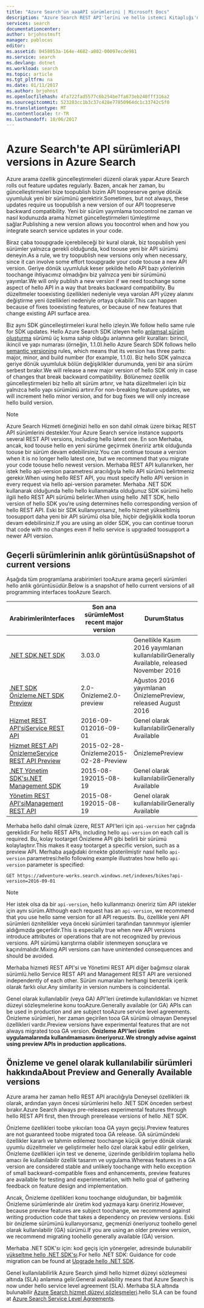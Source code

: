 ```yaml
---
title: "Azure Search'ün aaaAPI sürümlerini | Microsoft Docs"
description: "Azure Search REST API'lerini ve hello istemci Kitaplığı'nda hello .NET SDK sürümü ilkesi."
services: search
documentationcenter: 
author: brjohnstmsft
manager: pablocas
editor: 
ms.assetid: 0458053a-164e-4682-a802-00097ecde981
ms.service: search
ms.devlang: dotnet
ms.workload: search
ms.topic: article
ms.tgt_pltfrm: na
ms.date: 01/11/2017
ms.author: brjohnst
ms.openlocfilehash: 4fa722fad5577c6b254be7fa673eb240fff316a2
ms.sourcegitcommit: 523283cc1b3c37c428e77850964dc1c33742c5f0
ms.translationtype: MT
ms.contentlocale: tr-TR
ms.lasthandoff: 10/06/2017
---
```

# <a name="api-versions-in-azure-search"></a><span data-ttu-id="2faa8-103">Azure Search'te API sürümleri</span><span class="sxs-lookup"><span data-stu-id="2faa8-103">API versions in Azure Search</span></span>
<span data-ttu-id="2faa8-104">Azure arama özellik güncelleştirmeleri düzenli olarak yapar.</span><span class="sxs-lookup"><span data-stu-id="2faa8-104">Azure Search rolls out feature updates regularly.</span></span> <span data-ttu-id="2faa8-105">Bazen, ancak her zaman, bu güncelleştirmeleri bize toopublish bizim API toopreserve geriye dönük uyumluluk yeni bir sürümünü gerektirir.</span><span class="sxs-lookup"><span data-stu-id="2faa8-105">Sometimes, but not always, these updates require us toopublish a new version of our API toopreserve backward compatibility.</span></span> <span data-ttu-id="2faa8-106">Yeni bir sürüm yayımlama toocontrol ne zaman ve nasıl kodunuzda arama hizmet güncelleştirmeleri tümleştirme sağlar.</span><span class="sxs-lookup"><span data-stu-id="2faa8-106">Publishing a new version allows you toocontrol when and how you integrate search service updates in your code.</span></span>

<span data-ttu-id="2faa8-107">Biraz çaba tooupgrade içerebileceği bir kural olarak, biz toopublish yeni sürümler yalnızca gerekli olduğunda, kod toouse yeni bir API sürümü deneyin.</span><span class="sxs-lookup"><span data-stu-id="2faa8-107">As a rule, we try toopublish new versions only when necessary, since it can involve some effort tooupgrade your code toouse a new API version.</span></span> <span data-ttu-id="2faa8-108">Geriye dönük uyumluluk keser şekilde hello API bazı yönlerinin toochange ihtiyacımız olmadığını biz yalnızca yeni bir sürümünü yayımlar.</span><span class="sxs-lookup"><span data-stu-id="2faa8-108">We will only publish a new version if we need toochange some aspect of hello API in a way that breaks backward compatibility.</span></span> <span data-ttu-id="2faa8-109">Bu düzeltmeler tooexisting özellikleri nedeniyle veya varolan API yüzey alanını değiştirme yeni özellikleri nedeniyle ortaya çıkabilir.</span><span class="sxs-lookup"><span data-stu-id="2faa8-109">This can happen because of fixes tooexisting features, or because of new features that change existing API surface area.</span></span>

<span data-ttu-id="2faa8-110">Biz aynı SDK güncelleştirmeleri kural hello izleyin.</span><span class="sxs-lookup"><span data-stu-id="2faa8-110">We follow hello same rule for SDK updates.</span></span> <span data-ttu-id="2faa8-111">Hello Azure Search SDK izleyen hello [anlamsal sürüm oluşturma](http://semver.org/) sürümü üç kısma sahip olduğu anlamına gelir kuralları: birincil, ikincil ve yapı numarası (örneğin, 1.1.0).</span><span class="sxs-lookup"><span data-stu-id="2faa8-111">hello Azure Search SDK follows hello [semantic versioning](http://semver.org/) rules, which means that its version has three parts: major, minor, and build number (for example, 1.1.0).</span></span> <span data-ttu-id="2faa8-112">Biz hello SDK yalnızca geriye dönük uyumluluk bölün değişiklikler durumunda, yeni bir ana sürüm serbest bırakır.</span><span class="sxs-lookup"><span data-stu-id="2faa8-112">We will release a new major version of hello SDK only in case of changes that break backward compatibility.</span></span> <span data-ttu-id="2faa8-113">Bölünemez özellik güncelleştirmeleri biz hello alt sürüm artırır, ve hata düzeltmeleri için biz yalnızca hello yapı sürümünü artırır.</span><span class="sxs-lookup"><span data-stu-id="2faa8-113">For non-breaking feature updates, we will increment hello minor version, and for bug fixes we will only increase hello build version.</span></span>

> [!NOTE]
> <span data-ttu-id="2faa8-114">Azure Search Hizmeti örneğinizi hello en son dahil olmak üzere birkaç REST API sürümlerini destekler.</span><span class="sxs-lookup"><span data-stu-id="2faa8-114">Your Azure Search service instance supports several REST API versions, including hello latest one.</span></span> <span data-ttu-id="2faa8-115">En son Merhaba, ancak, kod toouse hello en yeni sürüme geçirmek öneririz artık olduğunda toouse bir sürüm devam edebilirsiniz.</span><span class="sxs-lookup"><span data-stu-id="2faa8-115">You can continue toouse a version when it is no longer hello latest one, but we recommend that you migrate your code toouse hello newest version.</span></span> <span data-ttu-id="2faa8-116">Merhaba REST API kullanırken, her istek hello api-version parametresi aracılığıyla hello API sürümü belirtmeniz gerekir.</span><span class="sxs-lookup"><span data-stu-id="2faa8-116">When using hello REST API, you must specify hello API version in every request via hello api-version parameter.</span></span> <span data-ttu-id="2faa8-117">Merhaba .NET SDK kullanarak olduğunda hello hello kullanmakta olduğunuz SDK sürümü hello ilgili hello REST API sürümü belirler.</span><span class="sxs-lookup"><span data-stu-id="2faa8-117">When using hello .NET SDK, hello version of hello SDK you’re using determines hello corresponding version of hello REST API.</span></span> <span data-ttu-id="2faa8-118">Eski bir SDK kullanıyorsanız, hello hizmet yükseltilmiş toosupport daha yeni bir API sürümü olsa bile, hiçbir değişiklik kodla toorun devam edebilirsiniz.</span><span class="sxs-lookup"><span data-stu-id="2faa8-118">If you are using an older SDK, you can continue toorun that code with no changes even if hello service is upgraded toosupport a newer API version.</span></span>

## <a name="snapshot-of-current-versions"></a><span data-ttu-id="2faa8-119">Geçerli sürümlerinin anlık görüntüsü</span><span class="sxs-lookup"><span data-stu-id="2faa8-119">Snapshot of current versions</span></span>
<span data-ttu-id="2faa8-120">Aşağıda tüm programlama arabirimleri tooAzure arama geçerli sürümleri hello anlık görüntüsüdür.</span><span class="sxs-lookup"><span data-stu-id="2faa8-120">Below is a snapshot of hello current versions of all programming interfaces tooAzure Search.</span></span>

| <span data-ttu-id="2faa8-121">Arabirimleri</span><span class="sxs-lookup"><span data-stu-id="2faa8-121">Interfaces</span></span> | <span data-ttu-id="2faa8-122">Son ana sürümle</span><span class="sxs-lookup"><span data-stu-id="2faa8-122">Most recent major version</span></span> | <span data-ttu-id="2faa8-123">Durum</span><span class="sxs-lookup"><span data-stu-id="2faa8-123">Status</span></span> |
| --- | --- | --- |
| [<span data-ttu-id="2faa8-124">.NET SDK</span><span class="sxs-lookup"><span data-stu-id="2faa8-124">.NET SDK</span></span>](https://aka.ms/search-sdk) |<span data-ttu-id="2faa8-125">3.0</span><span class="sxs-lookup"><span data-stu-id="2faa8-125">3.0</span></span> |<span data-ttu-id="2faa8-126">Genellikle Kasım 2016 yayımlanan kullanılabilir</span><span class="sxs-lookup"><span data-stu-id="2faa8-126">Generally Available, released November 2016</span></span> |
| [<span data-ttu-id="2faa8-127">.NET SDK Önizleme</span><span class="sxs-lookup"><span data-stu-id="2faa8-127">.NET SDK Preview</span></span>](https://aka.ms/search-sdk-preview) |<span data-ttu-id="2faa8-128">2.0-Önizleme</span><span class="sxs-lookup"><span data-stu-id="2faa8-128">2.0-preview</span></span> |<span data-ttu-id="2faa8-129">Ağustos 2016 yayımlanan Önizleme</span><span class="sxs-lookup"><span data-stu-id="2faa8-129">Preview, released August 2016</span></span> |
| [<span data-ttu-id="2faa8-130">Hizmet REST API'si</span><span class="sxs-lookup"><span data-stu-id="2faa8-130">Service REST API</span></span>](https://docs.microsoft.com/rest/api/searchservice/) |<span data-ttu-id="2faa8-131">2016-09-01</span><span class="sxs-lookup"><span data-stu-id="2faa8-131">2016-09-01</span></span> |<span data-ttu-id="2faa8-132">Genel olarak kullanılabilir</span><span class="sxs-lookup"><span data-stu-id="2faa8-132">Generally Available</span></span> |
| [<span data-ttu-id="2faa8-133">Hizmet REST API Önizleme</span><span class="sxs-lookup"><span data-stu-id="2faa8-133">Service REST API Preview</span></span>](search-api-2015-02-28-preview.md) |<span data-ttu-id="2faa8-134">2015-02-28-Önizleme</span><span class="sxs-lookup"><span data-stu-id="2faa8-134">2015-02-28-Preview</span></span> |<span data-ttu-id="2faa8-135">Önizleme</span><span class="sxs-lookup"><span data-stu-id="2faa8-135">Preview</span></span> |
| [<span data-ttu-id="2faa8-136">.NET Yönetim SDK'sı</span><span class="sxs-lookup"><span data-stu-id="2faa8-136">.NET Management SDK</span></span>](https://aka.ms/search-mgmt-sdk) |<span data-ttu-id="2faa8-137">2015-08-19</span><span class="sxs-lookup"><span data-stu-id="2faa8-137">2015-08-19</span></span> |<span data-ttu-id="2faa8-138">Genel olarak kullanılabilir</span><span class="sxs-lookup"><span data-stu-id="2faa8-138">Generally Available</span></span> |
| [<span data-ttu-id="2faa8-139">Yönetim REST API'si</span><span class="sxs-lookup"><span data-stu-id="2faa8-139">Management REST API</span></span>](https://docs.microsoft.com/rest/api/searchmanagement/) |<span data-ttu-id="2faa8-140">2015-08-19</span><span class="sxs-lookup"><span data-stu-id="2faa8-140">2015-08-19</span></span> |<span data-ttu-id="2faa8-141">Genel olarak kullanılabilir</span><span class="sxs-lookup"><span data-stu-id="2faa8-141">Generally Available</span></span> |

<span data-ttu-id="2faa8-142">Merhaba hello dahil olmak üzere, REST API'leri için `api-version` her çağrıda gereklidir.</span><span class="sxs-lookup"><span data-stu-id="2faa8-142">For hello REST APIs, including hello `api-version` on each call is required.</span></span> <span data-ttu-id="2faa8-143">Bu, kolay tootarget Önizleme API gibi belirli bir sürümü kolaylaştırır.</span><span class="sxs-lookup"><span data-stu-id="2faa8-143">This makes it easy tootarget a specific version, such as a preview API.</span></span> <span data-ttu-id="2faa8-144">Merhaba aşağıdaki örnekte gösterilmiştir nasıl hello `api-version` parametresi:</span><span class="sxs-lookup"><span data-stu-id="2faa8-144">hello following example illustrates how hello `api-version` parameter is specified:</span></span>

    GET https://adventure-works.search.windows.net/indexes/bikes?api-version=2016-09-01

> [!NOTE]
> <span data-ttu-id="2faa8-145">Her istek olsa da bir `api-version`, hello kullanmanızı öneririz tüm API istekler için aynı sürüm.</span><span class="sxs-lookup"><span data-stu-id="2faa8-145">Although each request has an `api-version`, we recommend that you use hello same version for all API requests.</span></span> <span data-ttu-id="2faa8-146">Bu, özellikle yeni API sürümleri öznitelikler veya önceki sürümleri tarafından tanınmıyor işlemler aldığımızda geçerlidir.</span><span class="sxs-lookup"><span data-stu-id="2faa8-146">This is especially true when new API versions introduce attributes or operations that are not recognized by previous versions.</span></span> <span data-ttu-id="2faa8-147">API sürümü karıştırma olabilir istenmeyen sonuçlara ve kaçınılmalıdır.</span><span class="sxs-lookup"><span data-stu-id="2faa8-147">Mixing API versions can have unintended consequences and should be avoided.</span></span>
>
> <span data-ttu-id="2faa8-148">Merhaba hizmeti REST API'si ve Yönetimi REST API diğer bağımsız olarak sürümlü.</span><span class="sxs-lookup"><span data-stu-id="2faa8-148">hello Service REST API and Management REST API are versioned independently of each other.</span></span> <span data-ttu-id="2faa8-149">Sürüm numaraları herhangi benzerlik içerik olarak farklı olur.</span><span class="sxs-lookup"><span data-stu-id="2faa8-149">Any similarity in version numbers is coincidental.</span></span>

<span data-ttu-id="2faa8-150">Genel olarak kullanılabilir (veya GA) API'leri üretimde kullanıldıkları ve hizmet düzeyi sözleşmelerine konu tooAzure.</span><span class="sxs-lookup"><span data-stu-id="2faa8-150">Generally available (or GA) APIs can be used in production and are subject tooAzure service level agreements.</span></span> <span data-ttu-id="2faa8-151">Önizleme sürümleri, her zaman geçirilen tooa GA sürümü olmayan Deneysel özellikleri vardır.</span><span class="sxs-lookup"><span data-stu-id="2faa8-151">Preview versions have experimental features that are not always migrated tooa GA version.</span></span> <span data-ttu-id="2faa8-152">**Önizleme API'leri üretim uygulamalarında kullanılmamasını öneriyoruz.**</span><span class="sxs-lookup"><span data-stu-id="2faa8-152">**We strongly advise against using preview APIs in production applications.**</span></span>

## <a name="about-preview-and-generally-available-versions"></a><span data-ttu-id="2faa8-153">Önizleme ve genel olarak kullanılabilir sürümleri hakkında</span><span class="sxs-lookup"><span data-stu-id="2faa8-153">About Preview and Generally Available versions</span></span>
<span data-ttu-id="2faa8-154">Azure arama her zaman hello REST API aracılığıyla Deneysel özellikleri ilk olarak, ardından yayın öncesi sürümlerini hello .NET SDK önceden serbest bırakır.</span><span class="sxs-lookup"><span data-stu-id="2faa8-154">Azure Search always pre-releases experimental features through hello REST API first, then through prerelease versions of hello .NET SDK.</span></span>

<span data-ttu-id="2faa8-155">Önizleme özellikleri toobe yıkıcıları tooa GA yayın geçişi.</span><span class="sxs-lookup"><span data-stu-id="2faa8-155">Preview features are not guaranteed toobe migrated tooa GA release.</span></span> <span data-ttu-id="2faa8-156">GA sürümündeki özellikler kararlı ve tahmin edilemez toochange küçük geriye dönük olarak uyumlu düzeltmeler ve geliştirmeler hello özel olarak kabul edilir gelirken, Önizleme özellikleri için test ve deneme, üzerinde geribildirim toplama hello amacı ile kullanılabilir özellik tasarım ve uygulama.</span><span class="sxs-lookup"><span data-stu-id="2faa8-156">Whereas features in a GA version are considered stable and unlikely toochange with hello exception of small backward-compatible fixes and enhancements, preview features are available for testing and experimentation, with hello goal of gathering feedback on feature design and implementation.</span></span>

<span data-ttu-id="2faa8-157">Ancak, Önizleme özellikleri konu toochange olduğundan, bir bağımlılık Önizleme sürümlerinde alır üretim kod yazmaya karşı öneririz.</span><span class="sxs-lookup"><span data-stu-id="2faa8-157">However, because preview features are subject toochange, we recommend against writing production code that takes a dependency on preview versions.</span></span> <span data-ttu-id="2faa8-158">Eski bir önizleme sürümünü kullanıyorsanız, geçmenizi öneriyoruz toohello genel olarak kullanılabilir (GA) sürümü.</span><span class="sxs-lookup"><span data-stu-id="2faa8-158">If you are using an older preview version, we recommend migrating toohello generally available (GA) version.</span></span>

<span data-ttu-id="2faa8-159">Merhaba .NET SDK'sı için: kod geçiş için yönergeler, adresinde bulunabilir [yükseltme hello .NET SDK'sı](search-dotnet-sdk-migration.md).</span><span class="sxs-lookup"><span data-stu-id="2faa8-159">For hello .NET SDK: Guidance for code migration can be found at [Upgrade hello .NET SDK](search-dotnet-sdk-migration.md).</span></span>

<span data-ttu-id="2faa8-160">Genel kullanılabilirlik Azure Search şimdi hello hizmet düzeyi sözleşmesi altında (SLA) anlamına gelir.</span><span class="sxs-lookup"><span data-stu-id="2faa8-160">General availability means that Azure Search is now under hello service level agreement (SLA).</span></span> <span data-ttu-id="2faa8-161">Merhaba SLA altında bulunabilir [Azure Search hizmet düzeyi sözleşmeleri](https://azure.microsoft.com/support/legal/sla/search/v1_0/).</span><span class="sxs-lookup"><span data-stu-id="2faa8-161">hello SLA can be found at [Azure Search Service Level Agreements](https://azure.microsoft.com/support/legal/sla/search/v1_0/).</span></span>

